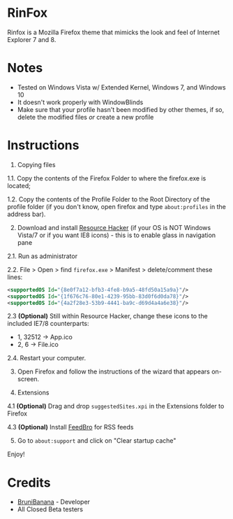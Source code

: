 # RinFox
Rinfox is a Mozilla Firefox theme that mimicks the look and feel of Internet Explorer 7 and 8.

# Notes
* Tested on Windows Vista w/ Extended Kernel, Windows 7, and Windows 10
* It doesn't work properly with WindowBlinds
* Make sure that your profile hasn't been modified by other themes, if so, delete the modified files _or_ create a new profile

# Instructions

1. Copying files

1.1.	Copy the contents of the Firefox Folder to where the firefox.exe is located;

1.2.	Copy the contents of the Profile Folder to the Root Directory of the profile folder (if you don't know, open firefox and type `about:profiles` in the address bar).

2.	Download and install [Resource Hacker](https://angusj.com/resourcehacker/) (if your OS is NOT Windows Vista/7 or if you want IE8 icons) - this is to enable glass in navigation pane

2.1.	Run as administrator

2.2.	File > Open > find `firefox.exe` > Manifest > delete/comment these lines:
```xml
<supportedOS Id="{8e0f7a12-bfb3-4fe8-b9a5-48fd50a15a9a}"/>
<supportedOS Id="{1f676c76-80e1-4239-95bb-83d0f6d0da78}"/>
<supportedOS Id="{4a2f28e3-53b9-4441-ba9c-d69d4a4a6e38}"/>
```
2.3 **(Optional)** Still within Resource Hacker, change these icons to the included IE7/8 counterparts:
* 1, 32512 -> App.ico
* 2,  6 -> File.ico

2.4.	Restart your computer.

3. Open Firefox and follow the instructions of the wizard that appears on-screen.

4.	Extensions

4.1	**(Optional)** Drag and drop `suggestedSites.xpi` in the Extensions folder to Firefox

4.3	**(Optional)** Install [FeedBro](https://addons.mozilla.org/en-US/firefox/addon/feedbroreader/) for RSS feeds

5. Go to `about:support` and click on "Clear startup cache"

Enjoy!

# Credits 
* [BruniBanana](https://github.com/angelbruni) - Developer
* All Closed Beta testers
